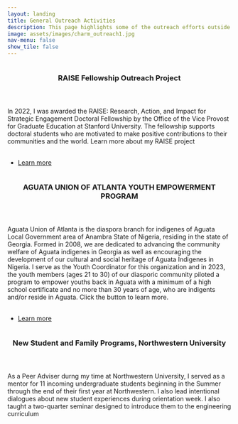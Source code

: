 ```yaml
---
layout: landing
title: General Outreach Activities
description: This page highlights some of the outreach efforts outside of a particular organization.
image: assets/images/charm_outreach1.jpg
nav-menu: false
show_tile: false
---
```


<!-- Main -->
<div id="main">

<section id="two" class="spotlights">
	<section>
		<a href="raise.html" class="image">
			<img src="{% link assets/images/raise1.jpg %}" alt="" data-position="center center" />
		</a>
		<div class="content">
			<div class="inner">
				<header class="major">
					<h3>RAISE Fellowship Outreach Project</h3>
				</header>
				<p>In 2022, I was awarded the RAISE: Research, Action, and Impact for Strategic Engagement Doctoral Fellowship by the Office of the Vice Provost for Graduate Education at Stanford University. The fellowship supports doctoral students who are motivated to make positive contributions to their communities and the world. Learn more about my RAISE project<br><br>
                <ul class="actions">
					<li><a href="raise.html" class="button">Learn more</a></li>
				</ul>
                </p>
			</div>
		</div>
	</section>
	<section>
		<a href="aguata.html" class="image">
			<img src="{% link assets/images/Flyer.png %}" alt="" data-position="center center" />
		</a>
		<div class="content">
			<div class="inner">
				<header class="major">
					<h3>AGUATA UNION OF ATLANTA YOUTH EMPOWERMENT PROGRAM</h3>
				</header>
				<p>Aguata Union of Atlanta is the diaspora branch for indigenes of Aguata Local Government area of Anambra State of Nigeria, residing in the state of Georgia. Formed in 2008, we are dedicated to advancing the community welfare of Aguata indigenes in Georgia as well as encouraging the development of our cultural and social heritage of Aguata Indigenes in Nigeria.  I serve as the Youth Coordinator for this organization and in 2023, the youth members (ages 21 to 30) of our diasporic community piloted a program to empower youths back in Aguata with a minimum of a high school certificate and no more than 30 years of age, who are indigents and/or reside in Aguata. Click the button to learn more.<br><br>
                <ul class="actions">
					<li><a href="aguata.html" class="button">Learn more</a></li>
				</ul>
                </p>
			</div>
		</div>
	</section>
	<section>
		<a>
			<img src="{% link assets/images/IMG_8958.jpeg %}" alt="" data-position="top center" />
		</a>
		<div class="content">
			<div class="inner">
				<header class="major">
					<h3>New Student and Family Programs, Northwestern University</h3>
				</header>
				<p>As a Peer Adviser durng my time at Northwestern University, I served as a mentor for 11 incoming undergraduate students beginning in the Summer through the end of their first year at Northwestern. I also lead intentional dialogues about new student experiences during orientation week. I also taught a two-quarter seminar designed to introduce them to the engineering curriculum</p>
			</div>
		</div>
	</section>	
</section>
</div>

